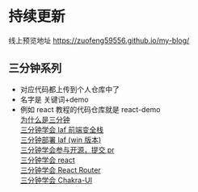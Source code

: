 # 持续更新
线上预览地址 https://zuofeng59556.github.io/my-blog/
## 三分钟系列
- 对应代码都上传到个人仓库中了
- 名字是 关键词+demo  
- 例如 react 教程的代码仓库就是 react-demo   
[为什么是三分钟](https://zuofeng59556.github.io/my-blog/pages/quickStart/preface/)   
[三分钟学会 laf 前端变全栈](https://zuofeng59556.github.io/my-blog/pages/quickStart/laf/)   
[三分钟部署 laf (win 版本)](https://zuofeng59556.github.io/my-blog/pages/quickStart/deployLaf/)   
[三分钟学会参与开源，提交 pr](https://zuofeng59556.github.io/my-blog/pages/quickStart/pr/)   
[三分钟学会 react](https://zuofeng59556.github.io/my-blog/pages/quickStart/react/)   
[三分钟学会 React Router](https://zuofeng59556.github.io/my-blog/pages/quickStart/reactRouter/)   
[三分钟学会 Chakra-UI](https://zuofeng59556.github.io/my-blog/pages/quickStart/chakra/)
